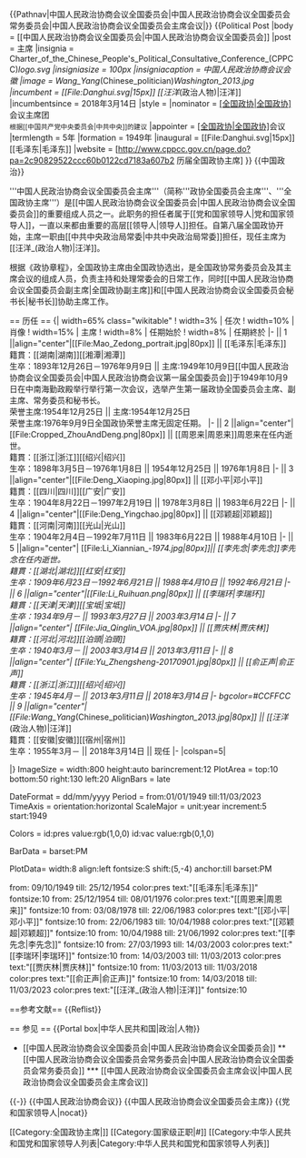 {{Pathnav|中国人民政治协商会议全国委员会|中国人民政治协商会议全国委员会常务委员会|中国人民政治协商会议全国委员会主席会议|}}
{{Political Post
|body            = [[中国人民政治协商会议全国委员会|中国人民政治协商会议全国委员会]]
|post            = 主席
|insignia        = Charter_of_the_Chinese_People's_Political_Consultative_Conference_(CPPCC)_logo.svg
|insigniasize    = 100px
|insigniacaption = 中国人民政治协商会议会徽
|image           = Wang_Yang_(Chinese_politician)_Washington_2013.jpg
|incumbent       = [[File:Danghui.svg|15px]] [[汪洋_(政治人物)|汪洋]]
|incumbentsince  = 2018年3月14日
|style           =
|nominator       = [[全国政协|全国政协]](全体)会议主席团<br><small>根据[[中国共产党中央委员会|中共中央]]的建议</small>
|appointer       = [[全国政协|全国政协]](全体)会议
|termlength      = 5年
|formation       = 1949年
|inaugural       = [[File:Danghui.svg|15px]] [[毛泽东|毛泽东]]
|website         = [http://www.cppcc.gov.cn/page.do?pa=2c90829522ccc60b0122cd7183a607b2 历届全国政协主席]
}}
{{中国政治}}

'''中国人民政治协商会议全国委员会主席'''（简称'''政协全国委员会主席'''、'''全国政协主席'''）是[[中国人民政治协商会议全国委员会|中国人民政治协商会议全国委员会]]的重要组成人员之一。此职务的担任者属于[[党和国家领导人|党和国家领导人]]，一直以来都由重要的高层[[领导人|领导人]]担任。自第八届全国政协开始，主席一职由[[中共中央政治局常委|中共中央政治局常委]]担任，现任主席为[[汪洋_(政治人物)|汪洋]]。

根据《政协章程》，全国政协主席由全国政协选出，是全国政协常务委员会及其主席会议的组成人员，负责主持和处理常委会的日常工作，同时[[中国人民政治协商会议全国委员会副主席|全国政协副主席]]和[[中国人民政治协商会议全国委员会秘书长|秘书长]]协助主席工作。

== 历任 ==
{| width=65% class="wikitable"
! width=3%  | 任次
! width=10% | 肖像
! width=15% | 主席
! width=8%  | 任期始於
! width=8%  | 任期終於
|-
|| 1 ||align="center"|[[File:Mao_Zedong_portrait.jpg|80px]] || [[毛泽东|毛泽东]]<br />籍貫：[[湖南|湖南]][[湘潭|湘潭]]<br />生卒：1893年12月26日－1976年9月9日 || 主席:1949年10月9日<ref>[[中国人民政治协商会议全国委员会|中国人民政治协商会议第一届全国委员会]]于1949年10月9日在中南海勤政殿举行举行第一次会议，选举产生第一届政协全国委员会主席、副主席、常务委员和秘书长。</ref><br>荣誉主席:1954年12月25日 || 主席:1954年12月25日<br>荣誉主席:1976年9月9日<ref>全国政协荣誉主席无固定任期。</ref>
|-
|| 2 ||align="center"|[[File:Cropped_ZhouAndDeng.png|80px]] || [[周恩来|周恩来]]<ref>周恩来在任内逝世。</ref><br />籍貫：[[浙江|浙江]][[绍兴|绍兴]]<br />生卒：1898年3月5日－1976年1月8日 || 1954年12月25日 || 1976年1月8日
|-
|| 3 ||align="center"|[[File:Deng_Xiaoping.jpg|80px]] || [[邓小平|邓小平]]<br />籍貫：[[四川|四川]][[广安|广安]]<br />生卒：1904年8月22日－1997年2月19日 || 1978年3月8日 || 1983年6月22日
|-
|| 4 ||align="center"|[[File:Deng_Yingchao.jpg|80px]] || [[邓颖超|邓颖超]]<br />籍貫：[[河南|河南]][[光山|光山]]<br />生卒：1904年2月4日－1992年7月11日 || 1983年6月22日 || 1988年4月10日
|- 
|| 5 ||align="center"| [[File:Li_Xiannian_-_1974.jpg|80px]]|| [[李先念|李先念]]<ref>李先念在任内逝世。</ref><br />籍貫：[[湖北|湖北]][[红安|红安]]<br />生卒：1909年6月23日－1992年6月21日 || 1988年4月10日 || 1992年6月21日
|-
|| 6 ||align="center"|[[File:Li_Ruihuan.png|80px]] || [[李瑞环|李瑞环]]<br />籍貫：[[天津|天津]][[宝坻|宝坻]]<br />生卒：1934年9月－ || 1993年3月27日 || 2003年3月14日
|-
|| 7 ||align="center"| [[File:Jia_Qinglin_VOA.jpg|80px]] || [[贾庆林|贾庆林]]<br />籍貫：[[河北|河北]][[泊頭|泊頭]]<br />生卒：1940年3月－ || 2003年3月14日 || 2013年3月11日
|-
|| 8 ||align="center"| [[File:Yu_Zhengsheng-20170901.jpg|80px]] || [[俞正声|俞正声]]<br />籍貫：[[浙江|浙江]][[绍兴|绍兴]]<br />生卒：1945年4月－ || 2013年3月11日 || 2018年3月14日
|- bgcolor=#CCFFCC 
|| 9 ||align="center"| [[File:Wang_Yang_(Chinese_politician)_Washington_2013.jpg|80px]] || [[汪洋_(政治人物)|汪洋]]<br />籍貫：[[安徽|安徽]][[宿州|宿州]]<br />生卒：1955年3月－ || 2018年3月14日 || 现任
|-
|colspan=5|
<div class="references-small">
<references />
</div>
|}
<timeline>
ImageSize = width:800 height:auto barincrement:12
PlotArea  = top:10 bottom:50 right:130 left:20
AlignBars = late

DateFormat = dd/mm/yyyy
Period     = from:01/01/1949 till:11/03/2023
TimeAxis   = orientation:horizontal
ScaleMajor = unit:year increment:5 start:1949

Colors =
  id:pres value:rgb(1,0,0) 
  id:vac value:rgb(0,1,0)

BarData =
  barset:PM

PlotData=
  width:8 align:left fontsize:S shift:(5,-4) anchor:till
  barset:PM

 from: 09/10/1949 till: 25/12/1954 color:pres text:"[[毛泽东|毛泽东]]" fontsize:10
 from: 25/12/1954 till: 08/01/1976 color:pres text:"[[周恩来|周恩来]]" fontsize:10
 from: 03/08/1978 till: 22/06/1983 color:pres text:"[[邓小平|邓小平]]" fontsize:10
 from: 22/06/1983 till: 10/04/1988 color:pres text:"[[邓颖超|邓颖超]]" fontsize:10
 from: 10/04/1988 till: 21/06/1992 color:pres text:"[[李先念|李先念]]" fontsize:10
 from: 27/03/1993 till: 14/03/2003 color:pres text:"[[李瑞环|李瑞环]]" fontsize:10
 from: 14/03/2003 till: 11/03/2013 color:pres text:"[[贾庆林|贾庆林]]" fontsize:10
 from: 11/03/2013 till: 11/03/2018 color:pres text:"[[俞正声|俞正声]]" fontsize:10
 from: 14/03/2018 till: 11/03/2023 color:pres text:"[[汪洋_(政治人物)|汪洋]]" fontsize:10
</timeline>

==参考文献==
{{Reflist}}

== 参见 ==
{{Portal box|中华人民共和国|政治|人物}}
* [[中国人民政治协商会议全国委员会|中国人民政治协商会议全国委员会]]
** [[中国人民政治协商会议全国委员会常务委员会|中国人民政治协商会议全国委员会常务委员会]]
*** [[中国人民政治协商会议全国委员会主席会议|中国人民政治协商会议全国委员会主席会议]]

{{-}}
{{中国人民政治协商会议}}
{{中国人民政治协商会议全国委员会主席}}
{{党和国家领导人|nocat}}

[[Category:全国政协主席|]]
[[Category:国家级正职|#]]
[[Category:中华人民共和国党和国家领导人列表|Category:中华人民共和国党和国家领导人列表]]